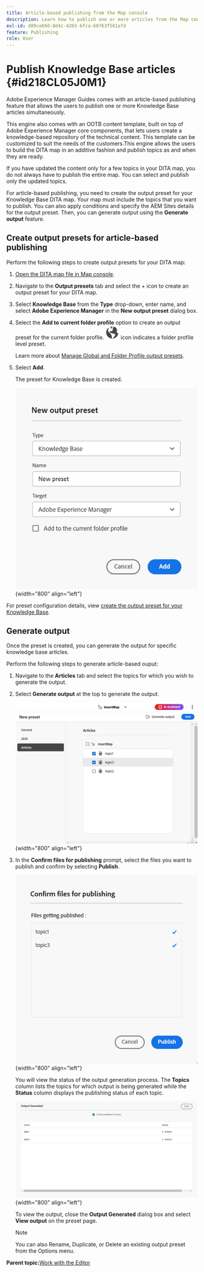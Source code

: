 ```yaml
---
title: Article-based publishing from the Map console
description: Learn how to publish one or more articles from the Map console. Generate output for one or more topics in a DITA map in AEM Guides.
exl-id: d89ce69d-8d4c-4265-bfca-60763f561afd
feature: Publishing
role: User
---
```

# Publish Knowledge Base articles {#id218CL05J0M1}

Adobe Experience Manager Guides comes with an article-based publishing feature that allows the users to publish one or more Knowledge Base articles simultaneously.

This engine also comes with an OOTB content template, built on top of Adobe Experience Manager core components, that lets users create a knowledge-based repository of the technical content. This template can be customized to suit the needs of the customers.This engine allows the users to build the DITA map in an additive fashion and publish topics as and when they are ready. 

If you have updated the content only for a few topics in your DITA map, you do not always have to publish the entire map. You can select and publish only the updated topics.

For article-based publishing, you need to create the output preset for your Knowledge Base DITA map. Your map must include the topics that you want to publish. You can also apply conditions and specify the AEM Sites details for the output preset. Then, you can generate output using the **Generate output** feature.


## Create output presets for article-based publishing

Perform the following steps to create output presets for your DITA map:

1. [Open the DITA map file in Map console](./open-files-map-console.md).
1. Navigate to the **Output presets** tab and select the + icon to create an output preset for your DITA map.   
1. Select **Knowledge Base** from the **Type** drop-down, enter name, and select **Adobe Experience Manager** in the **New output preset** dialog box.
1. Select the **Add to current folder profile** option to create an output preset for the current folder profile. ![folder profile icon](images/global-preset-icon.svg) icon indicates a folder profile level preset.  

   Learn more about [Manage Global and Folder Profile output presets](./web-editor-manage-output-presets.md).

 1. Select **Add**.   

    The preset for Knowledge Base is created.


    ![New ](images/knowledge-base-preset-dialog-box.png){width="800" align="left"}

For preset configuration details, view [create the output preset for your Knowledge Base](./generate-output-knowledge-base.md).

## Generate output 

Once the preset is created, you can generate the output for specific knowledge base articles. 

Perform the following steps to generate article-based ouput:

1. Navigate to the **Articles** tab and select the topics for which you wish to generate the output.
1. Select **Generate output** at the top to generate the output.

    ![](images/add-preset-articles-tab_cs.png){width="800" align="left"}

1. In the **Confirm files for publishing** prompt, select the files you want to publish and confirm by selecting **Publish**.

    ![New ](images/knowledge-base-confirm-files-for-publishing.png){width="800" align="left"}

    You will view the status of the output generation process. The **Topics** column lists the topics for which output is being generated while the **Status** column displays the publishing status of each topic.


    ![](images/add-preset-output-generated_cs.png){width="800" align="left"}

    To view the output, close the **Output Generated** dialog box and select **View output** on the preset page. 


    >[!NOTE]
    >
    > You can also Rename, Duplicate, or Delete an existing output preset from the Options menu.


**Parent topic:**[Work with the Editor](web-editor.md)
